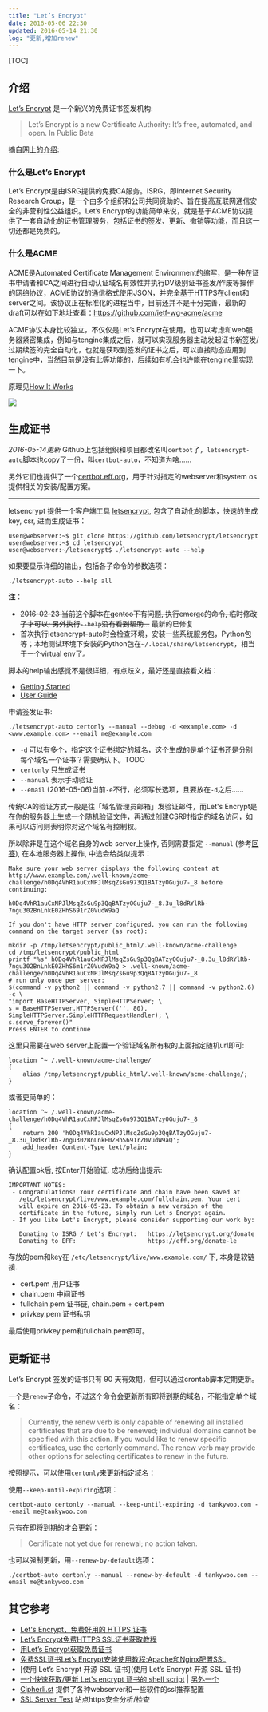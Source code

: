 ```yaml
---
title: "Let’s Encrypt"
date: 2016-05-06 22:30
updated: 2016-05-14 21:30
log: "更新,增加renew"
---
```


[TOC]

## 介绍 ##

[Let’s Encrypt](https://letsencrypt.org/) 是一个新兴的免费证书签发机构:

> Let’s Encrypt is a new Certificate Authority: It’s free, automated, and open. In Public Beta

摘自[网上的介绍](https://www.paulyang.cn/blog/archives/39):

### 什么是Let’s Encrypt ###

Let’s Encrypt是由ISRG提供的免费CA服务。ISRG，即Internet Security Research Group，是一个由多个组织和公司共同资助的、旨在提高互联网通信安全的非营利性公益组织。Let’s Encrypt的功能简单来说，就是基于ACME协议提供了一套自动化的证书管理服务，包括证书的签发、更新、撤销等功能，而且这一切还都是免费的。

### 什么是ACME ###

ACME是Automated Certificate Management Environment的缩写，是一种在证书申请者和CA之间进行自动认证域名有效性并执行DV级别证书签发/作废等操作的网络协议，ACME协议的通信格式使用JSON，并完全基于HTTPS在client和server之间。该协议正在标准化的进程当中，目前还并不是十分完善，最新的draft可以在如下地址查看：https://github.com/ietf-wg-acme/acme

ACME协议本身比较独立，不仅仅是Let’s Encrypt在使用，也可以考虑和web服务器紧密集成，例如与tengine集成之后，就可以实现服务器主动发起证书新签发/过期续签的完全自动化，也就是获取到签发的证书之后，可以直接动态应用到tengine中，当然目前是没有此等功能的，后续如有机会也许能在tengine里实现一下。

原理见[How It Works](https://letsencrypt.org/how-it-works/)

![](https://letsencrypt.org/images/howitworks_authorization.png)

## 生成证书 ##

*2016-05-14更新* Github上包括组织和项目都改名叫`certbot`了，`letsencrypt-auto`脚本也copy了一份，叫`certbot-auto`，不知道为啥……

另外它们也提供了一个[certbot.eff.org](https://certbot.eff.org/)，用于针对指定的webserver和system os提供相关的安装/配置方案。

---

letsencrypt 提供一个客户端工具 [letsencrypt](https://github.com/letsencrypt/letsencrypt), 包含了自动化的脚本，快速的生成key, csr, 进而生成证书：

    user@webserver:~$ git clone https://github.com/letsencrypt/letsencrypt
    user@webserver:~$ cd letsencrypt
    user@webserver:~/letsencrypt$ ./letsencrypt-auto --help

如果要显示详细的输出，包括各子命令的参数选项：

    ./letsencrypt-auto --help all

**注**：

* <strike>2016-02-23 当前这个脚本在gentoo下有问题, 执行emerge的命令, 临时修改了才可以; 另外执行`--help`没有看到帮助...</strike> 最新的已修复
* 首次执行letsencrypt-auto时会检查环境，安装一些系统服务包，Python包等；本地测试环境下安装的Python包在`~/.local/share/letsencrypt`，相当于一个virtual env了。

脚本的help输出感觉不是很详细，有点歧义，最好还是直接看文档：

* [Getting Started](https://letsencrypt.org/getting-started/)
* [User Guide](https://letsencrypt.readthedocs.org/en/latest/using.html)

申请签发证书:

    ./letsencrypt-auto certonly --manual --debug -d <example.com> -d <www.example.com> --email me@example.com

* `-d` 可以有多个，指定这个证书绑定的域名，这个生成的是单个证书还是分别每个域名一个证书？需要确认下。TODO
* `certonly` 只生成证书
* `--manual` 表示手动验证
* `--email` (2016-05-06)当前`-e`不行，必须写长选项，且要放在`-d`之后……

传统CA的验证方式一般是往「域名管理员邮箱」发验证邮件，而Let's Encrypt是在你的服务器上生成一个随机验证文件，再通过创建CSR时指定的域名访问，如果可以访问则表明你对这个域名有控制权。

所以除非是在这个域名自身的web server上操作, 否则需要指定 `--manual` (参考[回答](https://community.letsencrypt.org/t/can-i-generate-a-letsencrypt-cert-in-local-host-for-a-domain-i-own/3336)), 在本地服务器上操作, 中途会给类似提示：

```text
Make sure your web server displays the following content at
http://www.example.com/.well-known/acme-challenge/h0Dq4VhR1auCxNPJlMsqZsGu973Q1BATzyOGuju7-_8 before continuing:

h0Dq4VhR1auCxNPJlMsqZsGu9p3QqBATzyOGuju7-_8.3u_l8dRYlRb-7ngu302BnLnkE0ZHhS691rZ0VudW9aQ

If you don't have HTTP server configured, you can run the following
command on the target server (as root):

mkdir -p /tmp/letsencrypt/public_html/.well-known/acme-challenge
cd /tmp/letsencrypt/public_html
printf "%s" h0Dq4VhR1auCxNPJlMsqZsGu9p3QqBATzyOGuju7-_8.3u_l8dRYlRb-7ngu302BnLnkE0ZHhS6m1rZ0VudW9aQ > .well-known/acme-challenge/h0Dq4VhR1auCxNPJlMsqZsGu9p3QqBATzyOGuju7-_8
# run only once per server:
$(command -v python2 || command -v python2.7 || command -v python2.6) -c \
"import BaseHTTPServer, SimpleHTTPServer; \
s = BaseHTTPServer.HTTPServer(('', 80), SimpleHTTPServer.SimpleHTTPRequestHandler); \
s.serve_forever()"
Press ENTER to continue
```

这里只需要在web server上配置一个验证域名所有权的上面指定随机url即可:

	location ^~ /.well-known/acme-challenge/
	{
		alias /tmp/letsencrypt/public_html/.well-known/acme-challenge/;
	}

或者更简单的：

	location ^~ /.well-known/acme-challenge/h0Dq4VhR1auCxNPJlMsqZsGu973Q1BATzyOGuju7-_8
	{
		return 200 'h0Dq4VhR1auCxNPJlMsqZsGu9p3QqBATzyOGuju7-_8.3u_l8dRYlRb-7ngu302BnLnkE0ZHhS691rZ0VudW9aQ';
		add_header Content-Type text/plain;
	}

确认配置ok后, 按Enter开始验证. 成功后给出提示:

```text
IMPORTANT NOTES:
 - Congratulations! Your certificate and chain have been saved at
   /etc/letsencrypt/live/www.example.com/fullchain.pem. Your cert
   will expire on 2016-05-23. To obtain a new version of the
   certificate in the future, simply run Let's Encrypt again.
 - If you like Let's Encrypt, please consider supporting our work by:

   Donating to ISRG / Let's Encrypt:   https://letsencrypt.org/donate
   Donating to EFF:                    https://eff.org/donate-le
```

存放的pem和key在 `/etc/letsencrypt/live/www.example.com/` 下, 本身是软链接.

* cert.pem  用户证书
* chain.pem  中间证书
* fullchain.pem  证书链, chain.pem + cert.pem
* privkey.pem  证书私钥

最后使用privkey.pem和fullchain.pem即可。


## 更新证书 ##

Let’s Encrypt 签发的证书只有 90 天有效期，但可以通过crontab脚本定期更新。

一个是`renew`子命令，不过这个命令会更新所有即将到期的域名，不能指定单个域名：

> Currently, the renew verb is only capable of renewing all installed certificates that are due to be renewed; individual domains cannot be specified with this action. If you would like to renew specific certificates, use the certonly command. The renew verb may provide other options for selecting certificates to renew in the future.

按照提示，可以使用`certonly`来更新指定域名：

使用`--keep-until-expiring`选项：

	certbot-auto certonly --manual --keep-until-expiring -d tankywoo.com --email me@tankywoo.com

只有在即将到期的才会更新：

> Certificate not yet due for renewal; no action taken.

也可以强制更新，用`--renew-by-default`选项：

	./certbot-auto certonly --manual --renew-by-default -d tankywoo.com --email me@tankywoo.com


## 其它参考 ##

* [Let's Encrypt，免费好用的 HTTPS 证书](https://imququ.com/post/letsencrypt-certificate.html)
* [Let’s Encrypt免费HTTPS SSL证书获取教程](https://blog.kuoruan.com/71.html)
* [用Let’s Encrypt获取免费证书](https://www.paulyang.cn/blog/archives/39)
* [免费SSL证书Let’s Encrypt安装使用教程:Apache和Nginx配置SSL](http://www.freehao123.com/lets-encrypt/)
* [使用 Let’s Encrypt 开源 SSL 证书](使用 Let’s Encrypt 开源 SSL 证书)
* [一个快速获取/更新 Let's encrypt 证书的 shell script](https://www.v2ex.com/t/241819) | [另外一个](https://github.com/xdtianyu/scripts/blob/master/lets-encrypt/README-CN.md)
* [Cipherli.st](https://cipherli.st/) 提供了各种webserver和一些软件的ssl推荐配置
* [SSL Server Test](https://www.ssllabs.com/ssltest/index.html) 站点https安全分析/检查
